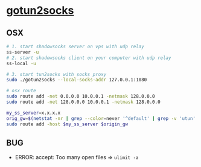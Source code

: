 # [gotun2socks](https://github.com/yinghuocho/gotun2socks)

## OSX

```bash
# 1. start shadowsocks server on vps with udp relay
ss-server -u
# 2. start shadowsocks client on your computer with udp relay
ss-local -u

# 3. start tun2socks with socks proxy
sudo ./gotun2socks --local-socks-addr 127.0.0.1:1080

# osx route
sudo route add -net 0.0.0.0 10.0.0.1 -netmask 128.0.0.0
sudo route add -net 128.0.0.0 10.0.0.1 -netmask 128.0.0.0

my_ss_server=x.x.x.x
orig_gw=$(netstat -nr | grep --color=never '^default' | grep -v 'utun' | sed 's/default *\([0-9\.]*\) .*/\1/' | head -1)
sudo route add -host $my_ss_server $origin_gw
```

## BUG

* ERROR: accept: Too many open files => `ulimit -a`
